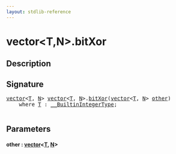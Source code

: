 ```yaml
---
layout: stdlib-reference
---
```


# vector\<T,N\>\.bitXor

## Description





## Signature 

<pre>
<a href="../types/vector/index" class="code_type">vector</a>&lt;<a href="../types/vector/index#typeparam-T" class="code_type">T</a>, <a href="../types/vector/index#decl-N" class="code_var">N</a>&gt; <a href="../types/vector/index" class="code_type">vector</a>&lt;<a href="../types/vector/index#typeparam-T" class="code_type">T</a>, <a href="../types/vector/index#decl-N" class="code_var">N</a>&gt;.<a href="bitxor-3">bitXor</a>(<a href="../types/vector/index" class="code_type">vector</a>&lt;<a href="../types/vector/index#typeparam-T" class="code_type">T</a>, <a href="../types/vector/index#decl-N" class="code_var">N</a>&gt; <a href="bitxor-3#decl-other" class="code_param">other</a>)
    <span class='code_keyword'>where</span> <a href="../types/vector/index#typeparam-T" class="code_type">T</a> : <a href="../interfaces/0_builtinintegertype-029g/index" class="code_type">__BuiltinIntegerType</a>;

</pre>

## Parameters

####  <a id="decl-other"></a>other  : [vector](../types/vector/index)\<[T](../types/vector/index#typeparam-T), [N](../types/vector/index#decl-N)\>

